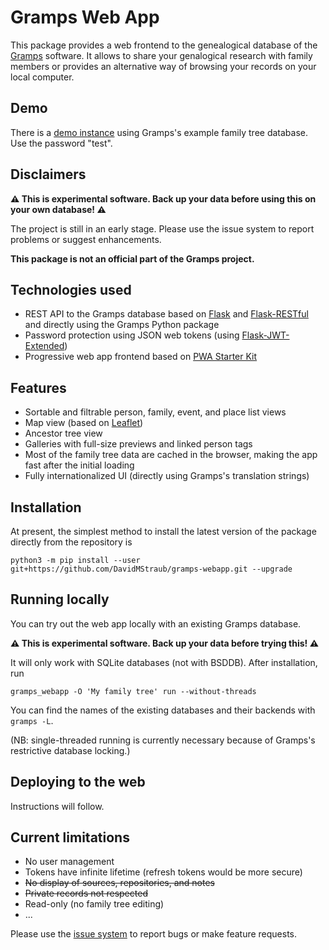 # Gramps Web App

This package provides a web frontend to the genealogical database of
the [Gramps](https://gramps-project.org) software. It allows to share
your genalogical research with family members or provides an alternative
way of browsing your records on your local computer.

## Demo

There is a [demo instance](https://agile-bayou-66821.herokuapp.com) using Gramps's example family tree database. Use the password "test".

## Disclaimers

**:warning: This is experimental software. Back up your data before using this on your own database! :warning:**

The project is still in an early stage. Please use the issue system to report problems or suggest enhancements.

**This package is not an official part of the Gramps project.**

## Technologies used

- REST API to the Gramps database based on [Flask](https://palletsprojects.com/p/flask/) and [Flask-RESTful](https://flask-restful.readthedocs.io/) and directly using the Gramps Python package
- Password protection using JSON web tokens (using [Flask-JWT-Extended](https://flask-jwt-extended.readthedocs.io/))
- Progressive web app frontend based on [PWA Starter Kit](https://pwa-starter-kit.polymer-project.org/)

## Features

- Sortable and filtrable person, family, event, and place list views
- Map view (based on [Leaflet](https://leafletjs.com/))
- Ancestor tree view
- Galleries with full-size previews and linked person tags
- Most of the family tree data are cached in the browser, making the app fast after the initial loading
- Fully internationalized UI (directly using Gramps's translation strings)

## Installation

At present, the simplest method to install the latest version of the package directly from the repository is

```
python3 -m pip install --user git+https://github.com/DavidMStraub/gramps-webapp.git --upgrade
```

## Running locally

You can try out the web app locally with an existing Gramps database.

**:warning: This is experimental software. Back up your data before trying this! :warning:**

It will only work with SQLite databases (not with BSDDB).
After installation, run

```
gramps_webapp -O 'My family tree' run --without-threads
```

You can find the names of the existing databases and their backends with `gramps -L`.

(NB: single-threaded running is currently necessary because of Gramps's restrictive database locking.)

## Deploying to the web

Instructions will follow.

## Current limitations

- No user management
- Tokens have infinite lifetime (refresh tokens would be more secure)
- ~~No display of sources, repositories, and notes~~
- ~~Private records not respected~~
- Read-only (no family tree editing)
- ...

Please use the [issue system](https://github.com/DavidMStraub/gramps-webapp/issues) to report bugs or make feature requests.
